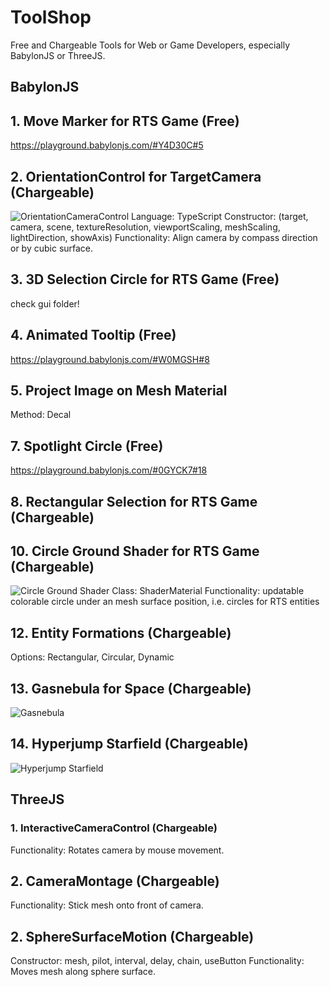 # ToolShop
Free and Chargeable Tools for Web or Game Developers, especially BabylonJS or ThreeJS.

## BabylonJS
## 1. Move Marker for RTS Game (Free)
https://playground.babylonjs.com/#Y4D30C#5

## 2. OrientationControl for TargetCamera (Chargeable)
![OrientationCameraControl](https://user-images.githubusercontent.com/106460589/218564781-f735b599-b068-4d6f-9361-de282a88f7f1.png)
Language: TypeScript
Constructor: (target, camera, scene, textureResolution, viewportScaling, meshScaling, lightDirection, showAxis)
Functionality: Align camera by compass direction or by cubic surface.

## 3. 3D Selection Circle for RTS Game (Free)
check gui folder!

## 4. Animated Tooltip (Free)
https://playground.babylonjs.com/#W0MGSH#8

## 5. Project Image on Mesh Material
Method: Decal

## 7. Spotlight Circle (Free)
https://playground.babylonjs.com/#0GYCK7#18

## 8. Rectangular Selection for RTS Game (Chargeable)

## 10. Circle Ground Shader for RTS Game (Chargeable)
![Circle Ground Shader](https://user-images.githubusercontent.com/106460589/218567586-78e252fa-c026-4fbf-83e2-c457f0d60c2a.png)
Class: ShaderMaterial
Functionality: updatable colorable circle under an mesh surface position, i.e. circles for RTS entities

## 12. Entity Formations (Chargeable)
Options: Rectangular, Circular, Dynamic

## 13. Gasnebula for Space (Chargeable)
![Gasnebula](https://user-images.githubusercontent.com/106460589/218572754-549aa7f6-b75f-46f3-bc2c-bff9aeb17985.png)

## 14. Hyperjump Starfield (Chargeable)
![Hyperjump Starfield](https://user-images.githubusercontent.com/106460589/218573289-9e4e66bc-048a-4c73-8edc-b52351dd6cb3.png)


## ThreeJS

### 1. InteractiveCameraControl (Chargeable)
Functionality: Rotates camera by mouse movement.

## 2. CameraMontage (Chargeable)
Functionality: Stick mesh onto front of camera.

## 2. SphereSurfaceMotion (Chargeable)
Constructor: mesh, pilot, interval, delay, chain, useButton
Functionality: Moves mesh along sphere surface.

